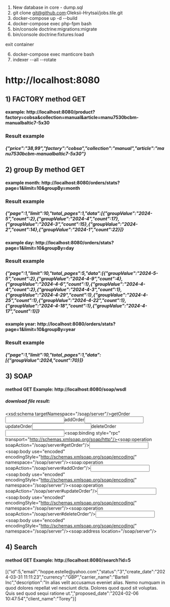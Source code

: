 1) New database in core - dump.sql
2) git clone git@github.com:Oleksii-Hrytsai/jobs.tile.git
2) docker-compose up -d --build
3) docker-compose exec php-fpm bash
4) bin/console doctrine:migrations:migrate
5) bin/console doctrine:fixtures:load

exit container 

6) docker-compose exec manticore bash
7) indexer --all --rotate

<h1>http://localhost:8080</h1>






<h2>1) FACTORY  method GET </h2>
<h4>example: http://localhost:8080/product?factory=cobsa&collection=manual&article=manu7530bcbm-manualbaltic7-5x30</h4>
<h3>Result example</h3>
<h5>{"price":"38,99","factory":"cobsa","collection":"manual","article":"manu7530bcbm-manualbaltic7-5x30"}</h5>


<h2>2) group By method GET</h2>
<h4>example month: http://localhost:8080/orders/stats?page=1&limit=10&groupBy=month</h4>
<h3>Result example</h3>
<h5>{"page":1,"limit":10,"total_pages":1,"data":[{"groupValue":"2024-5","count":2},{"groupValue":"2024-4","count":17},{"groupValue":"2024-3","count":15},{"groupValue":"2024-2","count":14},{"groupValue":"2024-1","count":22}]}</h5>

<h4>example day: http://localhost:8080/orders/stats?page=1&limit=10&groupBy=day</h4>
<h3>Result example</h3>
<h5>{"page":1,"limit":10,"total_pages":5,"data":[{"groupValue":"2024-5-5","count":2},{"groupValue":"2024-4-9","count":4},{"groupValue":"2024-4-6","count":1},{"groupValue":"2024-4-4","count":2},{"groupValue":"2024-4-3","count":1},{"groupValue":"2024-4-29","count":1},{"groupValue":"2024-4-25","count":1},{"groupValue":"2024-4-22","count":1},{"groupValue":"2024-4-18","count":1},{"groupValue":"2024-4-17","count":1}]}</h5>

<h4>example year: http://localhost:8080/orders/stats?page=1&limit=10&groupBy=year</h4>
<h3>Result example</h3>
<h5>{"page":1,"limit":10,"total_pages":1,"data":[{"groupValue":2024,"count":70}]}</h5>
<h5></h5>


<h2>3) SOAP</h2>
<h4>method GET Example: http://localhost:8080/soap/wsdl</h4>
<h5>download file result:</h5>

<h7><?xml version="1.0" encoding="UTF-8"?>
<definitions xmlns="http://schemas.xmlsoap.org/wsdl/" xmlns:wsdl="http://schemas.xmlsoap.org/wsdl/" xmlns:tns="/soap/server" xmlns:soap="http://schemas.xmlsoap.org/wsdl/soap/" xmlns:xsd="http://www.w3.org/2001/XMLSchema" xmlns:soap-enc="http://schemas.xmlsoap.org/soap/encoding/" xmlns:soap12="http://schemas.xmlsoap.org/wsdl/soap12/" name="OrderService" targetNamespace="/soap/server"><types><xsd:schema targetNamespace="/soap/server"/></types><portType name="OrderServicePort"><operation name="getOrder"><documentation>getOrder</documentation><input message="tns:getOrderIn"/></operation><operation name="addOrder"><documentation>addOrder</documentation><input message="tns:addOrderIn"/></operation><operation name="updateOrder"><documentation>updateOrder</documentation><input message="tns:updateOrderIn"/></operation><operation name="deleteOrder"><documentation>deleteOrder</documentation><input message="tns:deleteOrderIn"/></operation></portType><binding name="OrderServiceBinding" type="tns:OrderServicePort"><soap:binding style="rpc" transport="http://schemas.xmlsoap.org/soap/http"/><operation name="getOrder"><soap:operation soapAction="/soap/server#getOrder"/><input><soap:body use="encoded" encodingStyle="http://schemas.xmlsoap.org/soap/encoding/" namespace="/soap/server"/></input></operation><operation name="addOrder"><soap:operation soapAction="/soap/server#addOrder"/><input><soap:body use="encoded" encodingStyle="http://schemas.xmlsoap.org/soap/encoding/" namespace="/soap/server"/></input></operation><operation name="updateOrder"><soap:operation soapAction="/soap/server#updateOrder"/><input><soap:body use="encoded" encodingStyle="http://schemas.xmlsoap.org/soap/encoding/" namespace="/soap/server"/></input></operation><operation name="deleteOrder"><soap:operation soapAction="/soap/server#deleteOrder"/><input><soap:body use="encoded" encodingStyle="http://schemas.xmlsoap.org/soap/encoding/" namespace="/soap/server"/></input></operation></binding><service name="OrderServiceService"><port name="OrderServicePort" binding="tns:OrderServiceBinding"><soap:address location="/soap/server"/></port></service><message name="getOrderIn"><part name="id" type="xsd:anyType"/></message><message name="addOrderIn"><part name="order" type="xsd:anyType"/></message><message name="updateOrderIn"><part name="order" type="xsd:anyType"/></message><message name="deleteOrderIn"><part name="id" type="xsd:anyType"/></message></definitions>
</h7>


<h2>4) Search</h2>
<h4>method GET Example: http://localhost:8080/search?id=5</h4>

<h7>
[{"id":5,"email":"hoppe.estelle@yahoo.com","status":"3","create_date":"2024-03-31 11:11:23","currency":"GBP","carrier_name":"Bartell Inc","description":"In alias velit accusamus eveniet alias. Nemo numquam in quod dolores repellat vel nesciunt dicta. Dolores quod quod sit voluptas. Quis sed quod sequi ratione ut.","proposed_date":"2024-02-06 10:47:54","client_name":"Torey"}]
</h7>


